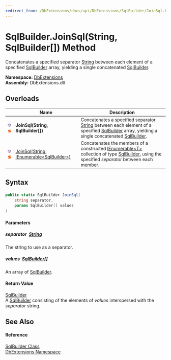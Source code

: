```yaml
---
redirect_from: /DbExtensions/docs/api/DbExtensions/SqlBuilder/JoinSql.html
---
```


SqlBuilder.JoinSql(String, SqlBuilder[]) Method
===============================================
Concatenates a specified separator [String][1] between each element of a specified [SqlBuilder][2] array, yielding a single concatenated [SqlBuilder][2].
  
**Namespace:** [DbExtensions][3]  
**Assembly:** DbExtensions.dll

Overloads
---------

|                                  | Name                                             | Description                                                                                                                                               |
| -------------------------------- | ------------------------------------------------ | --------------------------------------------------------------------------------------------------------------------------------------------------------- |
| ![Public method]![Static member] | **JoinSql(String, SqlBuilder[])**                | Concatenates a specified separator [String][1] between each element of a specified [SqlBuilder][2] array, yielding a single concatenated [SqlBuilder][2]. |
| ![Public method]![Static member] | [JoinSql(String, IEnumerable&lt;SqlBuilder>)][4] | Concatenates the members of a constructed [IEnumerable&lt;T>][5] collection of type [SqlBuilder][2], using the specified *separator* between each member. |


Syntax
------

```csharp
public static SqlBuilder JoinSql(
	string separator,
	params SqlBuilder[] values
)
```

#### Parameters

##### *separator*  [String][1]
The string to use as a separator.

##### *values*  [SqlBuilder][2][]
An array of [SqlBuilder][2].

#### Return Value
[SqlBuilder][2]  
 A [SqlBuilder][2] consisting of the elements of *values* interspersed with the *separator* string.

See Also
--------

#### Reference
[SqlBuilder Class][2]  
[DbExtensions Namespace][3]  

[1]: https://learn.microsoft.com/dotnet/api/system.string
[2]: README.md
[3]: ../README.md
[4]: JoinSql_1.md
[5]: https://learn.microsoft.com/dotnet/api/system.collections.generic.ienumerable-1
[Public method]: ../../icons/pubmethod.svg "Public method"
[Static member]: ../../icons/Static.gif "Static member"